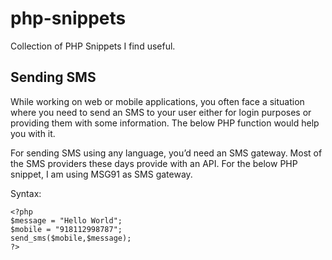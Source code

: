 # php-snippets
Collection of PHP Snippets I find useful.

## Sending SMS

While working on web or mobile applications, you often face a situation where you need to send an SMS to your user either for login purposes or providing them with some information. The below PHP function would help you with it.

For sending SMS using any language, you’d need an SMS gateway. Most of the SMS providers these days provide with an API. For the below PHP snippet, I am using MSG91 as SMS gateway.

Syntax:

    <?php
    $message = "Hello World";
    $mobile = "918112998787";
    send_sms($mobile,$message);
    ?>